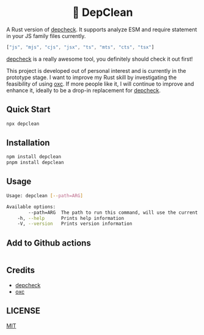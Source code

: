 <h1 align="center">🧼 DepClean</h1>

A Rust version of [depcheck]. It supports analyze ESM and require statement in your JS family files currently.

```js
["js", "mjs", "cjs", "jsx", "ts", "mts", "cts", "tsx"]
```

[depcheck] is a really awesome tool, you definitely should check it out first!

This project is developed out of personal interest and is currently in the prototype stage. I want to
 improve my Rust skill by investigating the feasibility of using [oxc]. If more people like it, I will continue to improve and enhance it, ideally to be a drop-in replacement for [depcheck]. 

## Quick Start

```sh
npx depclean
```

## Installation

```sh
npm install depclean  
pnpm install depclean
```

## Usage

```sh
Usage: depclean [--path=ARG]

Available options:
        --path=ARG  The path to run this command, will use the current directory if absent.
    -h, --help      Prints help information
    -V, --version   Prints version information
```

## Add to Github actions

```yml

```

## Credits

- [depcheck]
- [oxc]

## LICENSE

[MIT](./LICENSE)

[oxc]: https://github.com/oxc-project/oxc
[depcheck]: https://github.com/depcheck/depcheck
